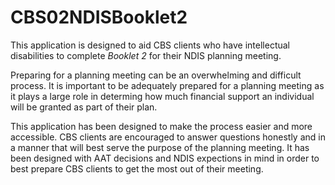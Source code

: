 # CBS02NDISBooklet2

This application is designed to aid CBS clients who have intellectual disabilities to complete *Booklet 2* for their NDIS planning meeting. 

Preparing for a planning meeting can be an overwhelming and difficult process. It is important to be adequately prepared for a planning meeting as it plays a large role in determing how much financial support an individual will be granted as part of their plan. 

This application has been designed to make the process easier and more accessible. CBS clients are encouraged to answer questions honestly and in a manner that will best serve the purpose of the planning meeting. It has been designed with AAT decisions and NDIS expections in mind in order to best prepare CBS clients to get the most out of their meeting. 
